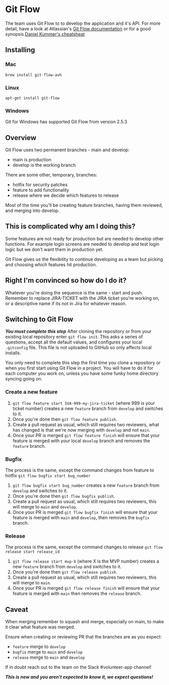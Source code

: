 # Git Flow

The team uses Git Flow to to develop the application and it's API. For more detail, have a look at Atlassian's [Git Flow documentation](https://www.atlassian.com/git/tutorials/comparing-workflows/gitflow-workflow) or for a good synopsis [Daniel Kummer's cheatsheat](https://danielkummer.github.io/git-flow-cheatsheet/)

## Installing

### Mac

`brew install git-flow-avh`

### Linux

`apt-get install git-flow`

### Windows

Git for Windows has supported Git Flow from version 2.5.3

## Overview

Git Flow uses two permanent branches - main and develop:

- main is production
- develop is the working branch

There are some other, temporary, branches:

- hotfix for security patches
- feature to add functionality
- release where we decide which features to release

Most of the time you'll be creating feature branches, having them reviewed, and merging into develop.

## This is complicated why am I doing this?

Some features are not ready for production but are needed to develop other functions. For example login screens are needed to develop and test login logic but we don't want them in production yet.

Git Flow gives us the flexibility to continue developing as a team but picking and choosing which features hit production.

## Right I'm convinced so how do I do it?

Whatever you're doing the sequence is the same - start and push. Remember to replace JIRA-TICKET with the JIRA ticket you're working on, or a descriptive name if its not in Jira for whatever reason.

## Switching to Git Flow

***You must complete this step***
After cloning the repository or from your existing local repository enter `git flow init`. This asks a series of questions, accept all the default values, and configures your local `.gitconfig` file. This file is not uploaded to GitHub so only affects local installs.

You only need to complete this step the first time you clone a repository or when you first start using Git Flow in a project. You will have to do it for each computer you work on, unless you have some funky home directory syncing going on.

### Create a new feature

1. `git flow feature start SVA-999-my-jira-ticket` (where 999 is your ticket number) creates a new `feature` branch from `develop` and switches to it.
2. Once you're done then `git flow feature publish`.
3. Create a pull request as usual, which still requires two reviewers, what has changed is that we're now merging with `develop` and not `main`.
4. Once your PR is merged `git flow feature finish` will ensure that your feature is merged with your local `develop` branch and removes the `feature` branch.

### Bugfix

The process is the same, except the command changes from feature to hotfix `git flow bugfix start bug_number`

1. `git flow bugfix start bug_number` creates a new `feature` branch from `develop` and switches to it.
2. Once you're done then `git flow bugfix publish`.
3. Create a pull request as usual, which still requires two reviewers, this will merge to `main` and `develop`.
4. Once your PR is merged `git flow bugfix finish` will ensure that your feature is merged with `main` and `develop`, then removes the `bugfix` branch.

### Release

The process is the same, except the command changes to release `git flow release start release_id`

1. `git flow release start mvp-X` (where X is the MVP number) creates a new `feature` branch from `develop` and switches to it.
2. Once you're done then `git flow release publish`.
3. Create a pull request as usual, which still requires two reviewers, this will merge to `main`.
4. Once your PR is merged `git flow release finish` will ensure that your feature is merged with `main` then removes the `release` branch.

## Caveat

When merging remember to squash and merge, especially on main, to make it clear what feature was merged.

Ensure when creating or reviewing PR that the branches are as you expect:

- `feature` merge to `develop`
- `bugfix` merge to `main` and `develop`
- `release` merge to `main` and `develop`

If in doubt reach out to the team on the Slack #volunteer-app channel!

***This is new and you aren't expected to know it, we expect questions!***
